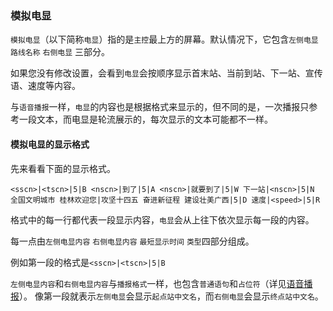 ### **模拟电显**

`模拟电显`（以下简称`电显`）指的是`主控`最上方的屏幕。默认情况下，它包含`左侧电显` `路线名称` `右侧电显`
三部分。

如果您没有修改设置，会看到`电显`会按顺序显示首末站、当前到站、下一站、宣传语、速度等内容。

与`语音播报`一样，`电显`的内容也是根据格式来显示的，但不同的是，一次播报只参考一段文本，而电显是轮流展示的，每次显示的文本可能都不一样。

#### 模拟电显的显示格式

先来看看下面的显示格式。

`
<sscn>|<tscn>|5|B
<nscn>|到了|5|A
<nscn>|就要到了|5|W
下一站|<nscn>|5|N
全国文明城市 桂林欢迎您|攻坚十四五 奋进新征程 建设壮美广西|5|D
速度|<speed>|5|R
`

格式中的每一行都代表一段显示内容，`电显`会从上往下依次显示每一段的内容。

每一点由`左侧电显内容` `右侧电显内容` `最短显示时间` `类型`四部分组成。

例如第一段的格式是`<sscn>|<tscn>|5|B`

`左侧电显内容`和`右侧电显内容`与`播报格式`一样，也包含`普通语句`和`占位符`（详见[语音播报](https://github.com/Shiyue0x0/MicroBusAnnouncer/blob/master/readme/语音播报.md)）。
像第一段就表示`左侧电显`会显示`起点站中文名`，而`右侧电显`会显示`终点站中文名`。


